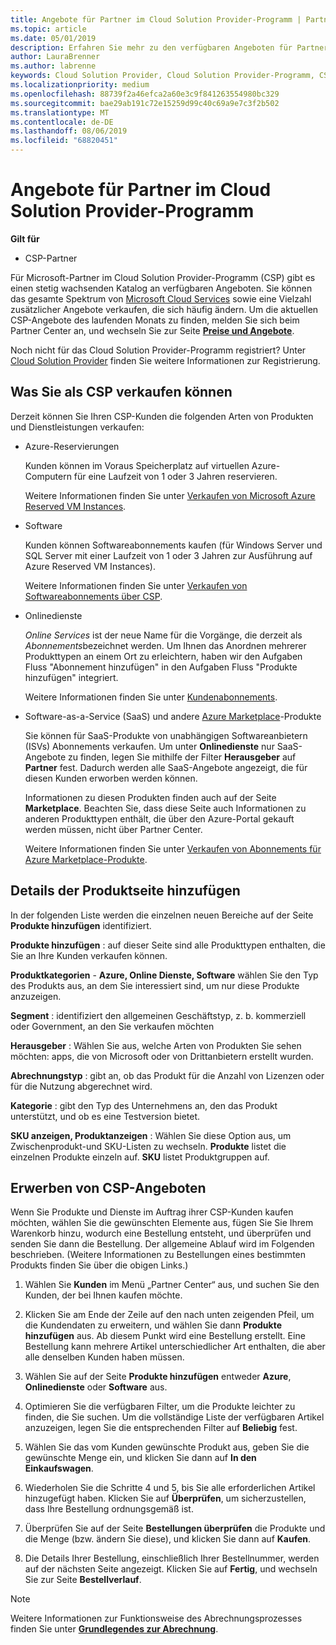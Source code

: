 ```yaml
---
title: Angebote für Partner im Cloud Solution Provider-Programm | Partner Center
ms.topic: article
ms.date: 05/01/2019
description: Erfahren Sie mehr zu den verfügbaren Angeboten für Partner im Cloud Solution Provider-Programm.
author: LauraBrenner
ms.author: labrenne
keywords: Cloud Solution Provider, Cloud Solution Provider-Programm, CSP, Produkt hinzufügen, an Kunden verkaufen, Partnerangebote, CSP-Angebote, cloudbasierte Dienste, Azure, Office 365, Dynamics, CSP-Partner, in CSP verkaufen, Azure RI, Azure Reserved Virtual Machine Instances, Azure-Reservierungen, Onlinedienste, Abonnementsoftware, AHUB, SQL Server in Azure, Windows Server in Azure, Kundenabonnements
ms.localizationpriority: medium
ms.openlocfilehash: 88739f2a46efca2a60e3c9f841263554980bc329
ms.sourcegitcommit: bae29ab191c72e15259d99c40c69a9e7c3f2b502
ms.translationtype: MT
ms.contentlocale: de-DE
ms.lasthandoff: 08/06/2019
ms.locfileid: "68820451"
---
```

# <a name="partner-offers-in-the-cloud-solution-provider-program"></a>Angebote für Partner im Cloud Solution Provider-Programm 

**Gilt für**

-  CSP-Partner

Für Microsoft-Partner im Cloud Solution Provider-Programm (CSP) gibt es einen stetig wachsenden Katalog an verfügbaren Angeboten. Sie können das gesamte Spektrum von [Microsoft Cloud Services](https://partner.microsoft.com/cloud-solution-provider/products-and-services) sowie eine Vielzahl zusätzlicher Angebote verkaufen, die sich häufig ändern. Um die aktuellen CSP-Angebote des laufenden Monats zu finden, melden Sie sich beim Partner Center an, und wechseln Sie zur Seite [**Preise und Angebote**](https://partnercenter.microsoft.com/pcv/sales).  

Noch nicht für das Cloud Solution Provider-Programm registriert? Unter [Cloud Solution Provider](https://partner.microsoft.com/cloud-solution-provider) finden Sie weitere Informationen zur Registrierung. 

## <a name="what-you-can-sell-through-csp"></a>Was Sie als CSP verkaufen können

Derzeit können Sie Ihren CSP-Kunden die folgenden Arten von Produkten und Dienstleistungen verkaufen:

- Azure-Reservierungen<br> 

    Kunden können im Voraus Speicherplatz auf virtuellen Azure-Computern für eine Laufzeit von 1 oder 3 Jahren reservieren.<br>
    
    Weitere Informationen finden Sie unter [Verkaufen von Microsoft Azure Reserved VM Instances](azure-reservations.md).

- Software<br>

    Kunden können Softwareabonnements kaufen (für Windows Server und SQL Server mit einer Laufzeit von 1 oder 3 Jahren zur Ausführung auf Azure Reserved VM Instances).<br>
 
    Weitere Informationen finden Sie unter [Verkaufen von Softwareabonnements über CSP](csp-software-subscriptions.md).  

- Onlinedienste<br>

    *Online Services* ist der neue Name für die Vorgänge, die derzeit als *Abonnements*bezeichnet werden. Um Ihnen das Anordnen mehrerer Produkttypen an einem Ort zu erleichtern, haben wir den Aufgaben Fluss "Abonnement hinzufügen" in den Aufgaben Fluss "Produkte hinzufügen" integriert.<br>
    
    Weitere Informationen finden Sie unter [Kundenabonnements](customer-subscriptions.md).

- Software-as-a-Service (SaaS) und andere [Azure Marketplace](https://azuremarketplace.microsoft.com/marketplace)-Produkte<br>

    Sie können für SaaS-Produkte von unabhängigen Softwareanbietern (ISVs) Abonnements verkaufen. Um unter **Onlinedienste** nur SaaS-Angebote zu finden, legen Sie mithilfe der Filter **Herausgeber** auf **Partner** fest. Dadurch werden alle SaaS-Angebote angezeigt, die für diesen Kunden erworben werden können.<br>
    
    Informationen zu diesen Produkten finden auch auf der Seite **Marketplace**. Beachten Sie, dass diese Seite auch Informationen zu anderen Produkttypen enthält, die über den Azure-Portal gekauft werden müssen, nicht über Partner Center.<br>

    Weitere Informationen finden Sie unter [Verkaufen von Abonnements für Azure Marketplace-Produkte](sell-marketplace-products.md).

## <a name="add-products-page-details"></a>Details der Produktseite hinzufügen

In der folgenden Liste werden die einzelnen neuen Bereiche auf der Seite **Produkte hinzufügen** identifiziert.

**Produkte hinzufügen** : auf dieser Seite sind alle Produkttypen enthalten, die Sie an Ihre Kunden verkaufen können.

**Produktkategorien** - **Azure, Online Dienste, Software** wählen Sie den Typ des Produkts aus, an dem Sie interessiert sind, um nur diese Produkte anzuzeigen.

**Segment** : identifiziert den allgemeinen Geschäftstyp, z. b. kommerziell oder Government, an den Sie verkaufen möchten

**Herausgeber** : Wählen Sie aus, welche Arten von Produkten Sie sehen möchten: apps, die von Microsoft oder von Drittanbietern erstellt wurden.

**Abrechnungstyp** : gibt an, ob das Produkt für die Anzahl von Lizenzen oder für die Nutzung abgerechnet wird.

**Kategorie** : gibt den Typ des Unternehmens an, den das Produkt unterstützt, und ob es eine Testversion bietet.

**SKU anzeigen, Produktanzeigen** : Wählen Sie diese Option aus, um Zwischenprodukt-und SKU-Listen zu wechseln. **Produkte** listet die einzelnen Produkte einzeln auf. **SKU** listet Produktgruppen auf.

## <a name="buy-csp-offers"></a>Erwerben von CSP-Angeboten

Wenn Sie Produkte und Dienste im Auftrag ihrer CSP-Kunden kaufen möchten, wählen Sie die gewünschten Elemente aus, fügen Sie Sie Ihrem Warenkorb hinzu, wodurch eine Bestellung entsteht, und überprüfen und senden Sie dann die Bestellung. Der allgemeine Ablauf wird im Folgenden beschrieben. (Weitere Informationen zu Bestellungen eines bestimmten Produkts finden Sie über die obigen Links.)

1. Wählen Sie **Kunden** im Menü „Partner Center“ aus, und suchen Sie den Kunden, der bei Ihnen kaufen möchte. 

2. Klicken Sie am Ende der Zeile auf den nach unten zeigenden Pfeil, um die Kundendaten zu erweitern, und wählen Sie dann **Produkte hinzufügen** aus. Ab diesem Punkt wird eine Bestellung erstellt. Eine Bestellung kann mehrere Artikel unterschiedlicher Art enthalten, die aber alle denselben Kunden haben müssen.

3. Wählen Sie auf der Seite **Produkte hinzufügen** entweder **Azure**, **Onlinedienste** oder **Software** aus.

4. Optimieren Sie die verfügbaren Filter, um die Produkte leichter zu finden, die Sie suchen. Um die vollständige Liste der verfügbaren Artikel anzuzeigen, legen Sie die entsprechenden Filter auf **Beliebig** fest. 

5. Wählen Sie das vom Kunden gewünschte Produkt aus, geben Sie die gewünschte Menge ein, und klicken Sie dann auf **In den Einkaufswagen**.

6. Wiederholen Sie die Schritte 4 und 5, bis Sie alle erforderlichen Artikel hinzugefügt haben. Klicken Sie auf **Überprüfen**, um sicherzustellen, dass Ihre Bestellung ordnungsgemäß ist.  

7. Überprüfen Sie auf der Seite **Bestellungen überprüfen** die Produkte und die Menge (bzw. ändern Sie diese), und klicken Sie dann auf **Kaufen**. 

8. Die Details Ihrer Bestellung, einschließlich Ihrer Bestellnummer, werden auf der nächsten Seite angezeigt. Klicken Sie auf **Fertig**, und wechseln Sie zur Seite **Bestellverlauf**. 

> [!NOTE]
> Weitere Informationen zur Funktionsweise des Abrechnungsprozesses finden Sie unter [**Grundlegendes zur Abrechnung**](https://docs.microsoft.com/partner-center/billing-basics).


